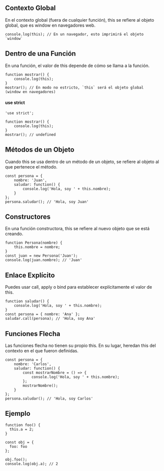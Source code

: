## Contexto Global 
En el contexto global (fuera de cualquier función), this se refiere al objeto global, que es window en navegadores web.

    console.log(this); // En un navegador, esto imprimirá el objeto `window`


## Dentro de una Función
En una función, el valor de this depende de cómo se llama a la función.

    function mostrar() {
        console.log(this);
    }
    mostrar(); // En modo no estricto, `this` será el objeto global (window en navegadores)

#### use strict
    'use strict';
    
    function mostrar() {
        console.log(this);
    }
    mostrar(); // undefined

## Métodos de un Objeto 
Cuando this se usa dentro de un método de un objeto, se refiere al objeto al que pertenece el método.

    const persona = {
        nombre: 'Juan',
        saludar: function() {
            console.log('Hola, soy ' + this.nombre);
        }
    };
    persona.saludar(); // 'Hola, soy Juan'
    
## Constructores 
En una función constructora, this se refiere al nuevo objeto que se está creando.

    function Persona(nombre) {
        this.nombre = nombre;
    }
    const juan = new Persona('Juan');
    console.log(juan.nombre); // 'Juan'

## Enlace Explícito 
Puedes usar call, apply o bind para establecer explícitamente el valor de this.

    function saludar() {
        console.log('Hola, soy ' + this.nombre);
    }
    const persona = { nombre: 'Ana' };
    saludar.call(persona); // 'Hola, soy Ana'

## Funciones Flecha
Las funciones flecha no tienen su propio this. En su lugar, heredan this del contexto en el que fueron definidas.

    const persona = {
        nombre: 'Carlos',
        saludar: function() {
            const mostrarNombre = () => {
                console.log('Hola, soy ' + this.nombre);
            };
            mostrarNombre();
        }
    };
    persona.saludar(); // 'Hola, soy Carlos'

## Ejemplo

    function foo() {
      this.a = 2;
    }
    
    const obj = {
      foo: foo
    };
    
    obj.foo();
    console.log(obj.a); // 2
